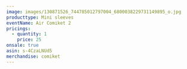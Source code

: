 ```yaml
---
image: images/130871526_744785012797004_6800038229731149895_o.jpg
producttype: Mini sleeves
eventName: Air Comiket 2
pricings:
  - quantity: 1
    price: 25
onsale: true
asin: s-4CzaLNUd5
merchandise: comiket
---
```

